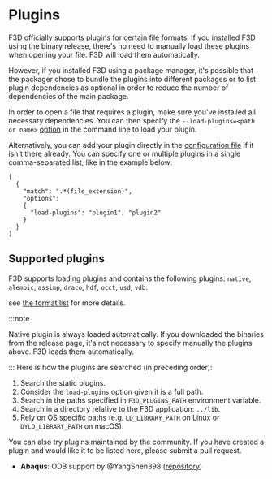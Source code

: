 # Plugins

F3D officially supports plugins for certain file formats. If you installed F3D using the binary
release, there's no need to manually load these plugins when opening your file.
F3D will load them automatically.

However, if you installed F3D using a package manager,
it's possible that the packager chose to bundle the plugins into different packages or
to list plugin dependencies as optional in order to reduce the number of dependencies of the main package.

In order to open a file that requires a plugin, make sure you've installed all necessary
dependencies. You can then specify the `--load-plugins=<path or name>` [option](OPTIONS.md)
in the command line to load your plugin.

Alternatively, you can add your plugin directly in the
[configuration file](CONFIGURATION_FILE.md) if it isn't there already. You can specify one or
multiple plugins in a single comma-separated list, like in the example below:

```
[
  {
    "match": ".*(file_extension)",
    "options":
    {
      "load-plugins": "plugin1", "plugin2"
    }
  }
]
```

## Supported plugins

F3D supports loading plugins and contains the following plugins:
`native`, `alembic`, `assimp`, `draco`, `hdf`, `occt`, `usd`, `vdb`.

see [the format list](SUPPORTED_FORMATS.md) for more details.

:::note

Native plugin is always loaded automatically.
If you downloaded the binaries from the release page, it's not necessary to specify manually the plugins above. F3D loads them automatically.

:::
Here is how the plugins are searched (in preceding order):

1. Search the static plugins.
2. Consider the `load-plugins` option given it is a full path.
3. Search in the paths specified in `F3D_PLUGINS_PATH` environment variable.
4. Search in a directory relative to the F3D application: `../lib`.
5. Rely on OS specific paths (e.g. `LD_LIBRARY_PATH` on Linux or `DYLD_LIBRARY_PATH` on macOS).

You can also try plugins maintained by the community. If you have created a plugin and would like it to be listed here, please submit a pull request.

- **Abaqus**: ODB support by @YangShen398 ([repository](https://github.com/YangShen398/F3D-ODB-Reader-Plugin))
